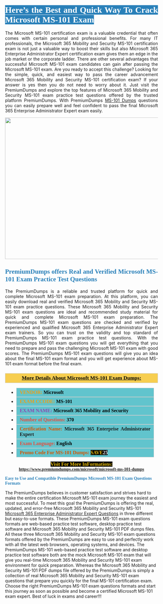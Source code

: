 <h1 style="text-align: justify;"><span style="color:#ffffff;"><span style="font-family:Georgia,serif;"><strong><span style="background-color:#2980b9;">Here’s the Best and Quick Way To Crack Microsoft MS-101 Exam</span></strong></span></span></h1>

<p style="text-align: justify;">The Microsoft MS-101 certification exam is a valuable credential that often comes with certain personal and professional benefits. For many IT professionals, the Microsoft 365 Mobility and Security MS-101 certification exam is not just a valuable way to boost their skills but also Microsoft 365 Enterprise Administrator Expert certification exam gives them an edge in the job market or the corporate ladder. There are other several advantages that successful Microsoft MS-101 exam candidates can gain after passing the Microsoft MS-101 exam. Are you ready to accept this challenge? Looking for the simple, quick, and easiest way to pass the career advancement Microsoft 365 Mobility and Security MS-101 certification exam? If your answer is yes then you do not need to worry about it. Just visit the PremiumDumps and explore the top features of Microsoft 365 Mobility and Security MS-101 exam practice test questions offered by the trusted platform PremiumDumps. With PremiumDumps <a href="https://www.premiumdumps.com/microsoft/microsoft-ms-101-dumps">MS-101 Dumps</a> questions you can easily prepare well and feel confident to pass the final Microsoft 365 Enterprise Administrator Expert exam easily.</p>

<p style="text-align: center;"><a href="https://www.premiumdumps.com/microsoft/microsoft-ms-101-dumps"><img alt="" src="https://i.imgur.com/KJGzbJ2.jpeg" style="width: 700px; height: 465px;" /></a></p>

<h2 style="text-align: justify;"><span style="color:#2980b9;"><span style="font-family:Georgia,serif;"><strong>PremiumDumps offers Real and Verified Microsoft MS-101 Exam Practice Test Questions</strong></span></span></h2>

<p style="text-align: justify;">The PremiumDumps is a reliable and trusted platform for quick and complete Microsoft MS-101 exam preparation. At this platform, you can easily download real and verified Microsoft 365 Mobility and Security MS-101 exam practice questions. These Microsoft 365 Mobility and Security MS-101 exam questions are ideal and recommended study material for quick and complete Microsoft MS-101 exam preparation. The PremiumDumps MS-101 exam questions are checked and verified by experienced and qualified Microsoft 365 Enterprise Administrator Expert exam trainers. So you can trust on the validity and top standard of PremiumDumps MS-101 exam practice test questions. With the PremiumDumps MS-101 exam questions you will get everything that you need to prepare and pass the challenging Microsoft MS-101 exam with good scores. The PremiumDumps MS-101 exam questions will give you an idea about the final MS-101 exam format and you will get experience about MS-101 exam format before the final exam.</p>

<h3 style="background: #f7ce50; border: 1px solid rgb(204, 204, 204); padding: 5px 10px; text-align: center;"><span style="font-family:Georgia,serif;"><u><u><span style="color:#000000;"><span style="font-size:11pt"><span style="line-height:normal"><b><span style="font-size:13.0pt"><span cambria="">More Details About Microsoft MS-101 Exam Dumps:</span></span></b></span></span></span></u></u></span></h3>

<ul>
	<li style="margin:0cm 10pt">
	<div style="background:#61c4cd; border: 1px solid rgb(204, 204, 204); padding: 5px 10px; text-align: justify;"><span style="font-family:Georgia,serif;"><span style="font-size:11pt"><span style="line-height:normal"><b><span style="font-size:12.0pt"><span new="" roman="" times=""><span style="color:#f39c12;">VENDOR:</span> <span style="color:#000000;">Microsoft</span></span></span></b></span></span></span></div>
	</li>
	<li style="margin:0cm 10pt">
	<div style="background: #61c4cd; border: 1px solid rgb(204, 204, 204); padding: 5px 10px; text-align: justify;"><span style="font-family:Georgia,serif;"><span style="font-size:11pt"><span style="line-height:normal"><b><span style="font-size:12.0pt"><span new="" roman="" times=""><span style="color:#f39c12;">EXAM CCODE:</span> <span style="color:#000000;">MS-101</span></span></span></b></span></span></span></div>
	</li>
	<li style="margin:0cm 10pt">
	<div style="background: #61c4cd; border: 1px solid rgb(204, 204, 204); padding: 5px 10px; text-align: justify;"><span style="font-family:Georgia,serif;"><span style="font-size:11pt"><span style="line-height:normal"><b><span style="font-size:12.0pt"><span new="" roman="" times=""><span style="color:#8e44ad;">EXAM NAME:</span> <span style="color:#000000;">Microsoft 365 Mobility and Security</span></span></span></b></span></span></span></div>
	</li>
	<li style="margin:0cm 10pt">
	<div style="background: #61c4cd; border: 1px solid rgb(204, 204, 204); padding: 5px 10px;"><span style="font-family:Georgia,serif;"><span style="font-size:11pt"><span style="line-height:normal"><b><span style="font-size:12.0pt"><span new="" roman="" times=""><span style="color:#e74c3c;">Number of Questions:</span><span style="color:#000000;"><span style="color:#f1c40f;"> </span>370</span></span></span></b></span></span></span></div>
	</li>
	<li style="margin:0cm 10pt">
	<div style="background: #61c4cd; border: 1px solid rgb(204, 204, 204); padding: 5px 10px; text-align: justify;"><span style="font-family:Georgia,serif;"><span style="font-size:11pt"><span style="line-height:normal"><b><span style="font-size:12.0pt"><span new="" roman="" times=""><span style="color:#d35400;">Certification Name:</span> Microsoft 365 Enterprise Administrator Expert</span></span></b></span></span></span></div>
	</li>
	<li style="margin:0cm 10pt">
	<div style="background: #61c4cd; border: 1px solid rgb(204, 204, 204); padding: 5px 10px; text-align: justify;"><span style="font-family:Georgia,serif;"><span style="font-size:11pt"><span style="line-height:normal"><b><span style="font-size:12.0pt"><span new="" roman="" times=""><span style="color:#e74c3c;">Exam Language:</span> <span style="color:#000000;">English</span></span></span></b></span></span></span></div>
	</li>
	<li style="margin:0cm 10pt">
	<div style="background: #61c4cd; border: 1px solid rgb(204, 204, 204); padding: 5px 10px;"><span style="font-family:Georgia,serif;"><span style="font-size:11pt"><span style="line-height:normal"><b><span style="font-size:12.0pt"><span new="" roman="" times=""><span style="color:#d35400;">Promo Code For MS-101 Dumps:</span><span style="color:#f1c40f;"> <span style="background-color:#000000;">SAVE</span></span><span style="color:#ffffff;"><span style="background-color:#000000;">25</span></span></span></span></b></span></span></span></div>
	</li>
</ul>

<p style="text-align: center;"><span style="font-family:Georgia,serif;"><strong><span style="font-size:16px;"><span style="color:#f1c40f;"><span style="background-color:#000000;">Visit For More InFormations:</span></span></span> <a href="https://www.premiumdumps.com/microsoft/microsoft-ms-101-dumps">https://www.premiumdumps.com/microsoft/microsoft-ms-101-dumps</a></strong></span></p>

<p><span style="color:#2980b9;"><span style="font-family:Georgia,serif;"><strong><strong><strong>Easy to Use and Compatible PremiumDumps Microsoft MS-101 Exam Questions Formats</strong></strong></strong></span></span></p>

<p>The PremiumDumps believes in customer satisfaction and strives hard to make the entire certification Microsoft MS-101 exam journey the easiest and most successful. To meet this goal the PremiumDumps is offering the real, updated, and error-free Microsoft 365 Mobility and Security MS-101 <a href="https://www.premiumdumps.com/microsoft/microsoft-365-dumps">Microsoft 365 Enterprise Administrator Expert Questions</a> in three different but easy-to-use formats. These PremiumDumps MS-101 exam questions formats are web-based practice test software, desktop practice test software and Microsoft 365 Mobility and Security MS-101 PDF dumps files. All these three Microsoft 365 Mobility and Security MS-101 exam questions formats offered by the PremiumDumps are easy to use and perfectly work with all the latest web browsers, operating systems, and devices. The PremiumDumps MS-101 web-based practice test software and desktop practice test software both are the mock Microsoft MS-101 exam that will give you real-time Microsoft 365 Mobility and Security MS-101 exam environment for quick preparation. Whereas the Microsoft 365 Mobility and Security MS-101 PDF dumps file offered by the PremiumDumps is simply a collection of real Microsoft 365 Mobility and Security MS-101 exam questions that prepare you quickly for the final MS-101 certification exam. Choose the right PremiumDumps MS-101 exam questions formats and start this journey as soon as possible and become a certified Microsoft MS-101 exam expert. Best of luck in exams and career!!!</p>
